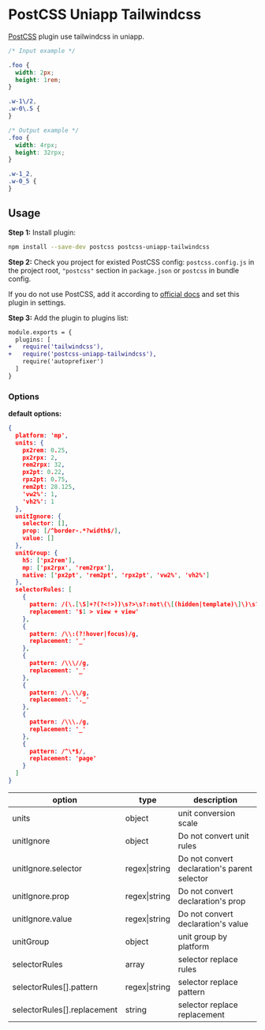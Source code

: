 # PostCSS Uniapp Tailwindcss

[PostCSS] plugin use tailwindcss in uniapp.

[postcss]: https://github.com/postcss/postcss

```css
/* Input example */

.foo {
  width: 2px;
  height: 1rem;
}

.w-1\/2,
.w-0\.5 {
}
```

```css
/* Output example */
.foo {
  width: 4rpx;
  height: 32rpx;
}

.w-1_2,
.w-0_5 {
}
```

## Usage

**Step 1:** Install plugin:

```sh
npm install --save-dev postcss postcss-uniapp-tailwindcss
```

**Step 2:** Check you project for existed PostCSS config: `postcss.config.js`
in the project root, `"postcss"` section in `package.json`
or `postcss` in bundle config.

If you do not use PostCSS, add it according to [official docs]
and set this plugin in settings.

**Step 3:** Add the plugin to plugins list:

```diff
module.exports = {
  plugins: [
+   require('tailwindcss'),
+   require('postcss-uniapp-tailwindcss'),
    require('autoprefixer')
  ]
}
```

### Options

**default options:**

```json
{
  platform: 'mp',
  units: {
    px2rem: 0.25,
    px2rpx: 2,
    rem2rpx: 32,
    px2pt: 0.22,
    rpx2pt: 0.75,
    rem2pt: 28.125,
    'vw2%': 1,
    'vh2%': 1
  },
  unitIgnore: {
    selector: [],
    prop: [/^border-.*?width$/],
    value: []
  },
  unitGroup: {
    h5: ['px2rem'],
    mp: ['px2rpx', 'rem2rpx'],
    native: ['px2pt', 'rem2pt', 'rpx2pt', 'vw2%', 'vh2%']
  },
  selectorRules: [
    {
      pattern: /(\.[\S]+?(?<!>))\s?>\s?:not\(\[(hidden|template)\]\)\s?~\s?:not\(\[(hidden|template)\]\)/g,
      replacement: '$1 > view + view'
    },
    {
      pattern: /\\:(?!hover|focus)/g,
      replacement: '_'
    },
    {
      pattern: /\\\//g,
      replacement: '_'
    },
    {
      pattern: /\.\\/g,
      replacement: '._'
    },
    {
      pattern: /\\\./g,
      replacement: '_'
    },
    {
      pattern: /^\*$/,
      replacement: 'page'
    }
  ]
}
```

| option                      | type          | description                                  |
| --------------------------- | ------------- | -------------------------------------------- |
| units                       | object        | unit conversion scale                        |
| unitIgnore                  | object        | Do not convert unit rules                    |
| unitIgnore.selector         | regex\|string | Do not convert declaration's parent selector |
| unitIgnore.prop             | regex\|string | Do not convert declaration's prop            |
| unitIgnore.value            | regex\|string | Do not convert declaration's value           |
| unitGroup                   | object        | unit group by platform                       |
| selectorRules               | array         | selector replace rules                       |
| selectorRules[].pattern     | regex\|string | selector replace pattern                     |
| selectorRules[].replacement | string        | selector replace replacement                 |

[official docs]: https://github.com/postcss/postcss#usage
